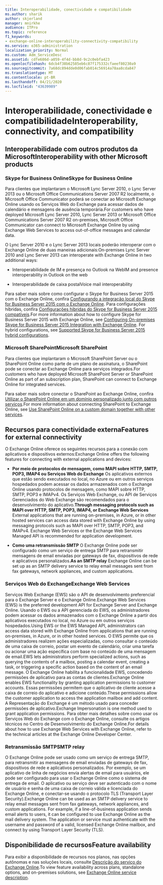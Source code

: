 ```yaml
---
title: Interoperabilidade, conectividade e compatibilidade
ms.author: sharik
author: skjerland
manager: mnirkhe
audience: ITPro
ms.topic: reference
f1_keywords:
- exchange-online-interoperability-connectivity-compatibility
ms.service: o365-administration
localization_priority: Normal
ms.custom: Adm_ServiceDesc
ms.assetid: cdfe686d-a059-4f4d-bb8d-9c2c0ebfa423
ms.openlocfilehash: 6dcb4f38b62585eb6c87f175332cfaeef80230a9
ms.sourcegitcommit: 7a68dc894dde0d06fab014c56914a78aa8cda847
ms.translationtype: MT
ms.contentlocale: pt-BR
ms.lasthandoff: 04/21/2020
ms.locfileid: "43639989"
---
```

# <a name="interoperability-connectivity-and-compatibility"></a><span data-ttu-id="82ae1-102">Interoperabilidade, conectividade e compatibilidade</span><span class="sxs-lookup"><span data-stu-id="82ae1-102">Interoperability, connectivity, and compatibility</span></span>

## <a name="interoperability-with-other-microsoft-products"></a><span data-ttu-id="82ae1-103">Interoperabilidade com outros produtos da Microsoft</span><span class="sxs-lookup"><span data-stu-id="82ae1-103">Interoperability with other Microsoft products</span></span>

### <a name="skype-for-business-online"></a><span data-ttu-id="82ae1-104">Skype for Business Online</span><span class="sxs-lookup"><span data-stu-id="82ae1-104">Skype for Business Online</span></span>

<span data-ttu-id="82ae1-105">Para clientes que implantaram o Microsoft Lync Server 2010, o Lync Server 2013 ou o Microsoft Office Communications Server 2007 R2 localmente, o Microsoft Office Communicator poderá se conectar ao Microsoft Exchange Online usando os Serviços Web do Exchange para acessar dados de calendário e mensagens de ausência temporária.</span><span class="sxs-lookup"><span data-stu-id="82ae1-105">For customers who have deployed Microsoft Lync Server 2010, Lync Server 2013 or Microsoft Office Communications Server 2007 R2 on-premises, Microsoft Office Communicator can connect to Microsoft Exchange Online by using Exchange Web Services to access out-of-office messages and calendar data.</span></span>
  
<span data-ttu-id="82ae1-106">O Lync Server 2010 e o Lync Server 2013 locais poderão interoperar com o Exchange Online de duas maneiras adicionais:</span><span class="sxs-lookup"><span data-stu-id="82ae1-106">On-premises Lync Server 2010 and Lync Server 2013 can interoperate with Exchange Online in two additional ways:</span></span>
  
- <span data-ttu-id="82ae1-107">Interoperabilidade de IM e presença no Outlook na Web</span><span class="sxs-lookup"><span data-stu-id="82ae1-107">IM and presence interoperability in Outlook on the web</span></span>
    
- <span data-ttu-id="82ae1-108">Interoperabilidade de caixa postal</span><span class="sxs-lookup"><span data-stu-id="82ae1-108">Voice mail interoperability</span></span>
    
<span data-ttu-id="82ae1-p101">Para saber mais sobre como configurar o Skype for Business Server 2015 com o Exchange Online, confira [Configurando a integração local do Skype for Business Server 2015 com o Exchange Online](https://go.microsoft.com/fwlink/p/?LinkId=271804). Para configurações híbridas, confira [Configurações híbridas do Skype for Business Server 2015 compatíveis](https://go.microsoft.com/fwlink/?LinkID=513084).</span><span class="sxs-lookup"><span data-stu-id="82ae1-p101">For more information about how to configure Skype for Business Server 2015 with Exchange Online, see [Configuring On-premises Skype for Business Server 2015 Integration with Exchange Online](https://go.microsoft.com/fwlink/p/?LinkId=271804). For hybrid configurations, see [Supported Skype for Business Server 2015 hybrid configurations](https://go.microsoft.com/fwlink/?LinkID=513084).</span></span>
  
### <a name="microsoft-sharepoint"></a><span data-ttu-id="82ae1-111">Microsoft SharePoint</span><span class="sxs-lookup"><span data-stu-id="82ae1-111">Microsoft SharePoint</span></span>

<span data-ttu-id="82ae1-112">Para clientes que implantaram o Microsoft SharePoint Server ou o SharePoint Online como parte de um plano de assinatura, o SharePoint pode se conectar ao Exchange Online para serviços integrados.</span><span class="sxs-lookup"><span data-stu-id="82ae1-112">For customers who have deployed Microsoft SharePoint Server or SharePoint Online as part of an subscription plan, SharePoint can connect to Exchange Online for integrated services.</span></span>
  
<span data-ttu-id="82ae1-113">Para saber mais sobre conectar o SharePoint ao Exchange Online, confira [Utilizar o SharePoint Online em um domínio personalizado junto com outros serviços](https://go.microsoft.com/fwlink/?LinkId=271805).</span><span class="sxs-lookup"><span data-stu-id="82ae1-113">For more information about connecting SharePoint to Exchange Online, see [Use SharePoint Online on a custom domain together with other services](https://go.microsoft.com/fwlink/?LinkId=271805).</span></span>
  
## <a name="features-for-external-connectivity"></a><span data-ttu-id="82ae1-114">Recursos para conectividade externa</span><span class="sxs-lookup"><span data-stu-id="82ae1-114">Features for external connectivity</span></span>

<span data-ttu-id="82ae1-115">O Exchange Online oferece os seguintes recursos para a conexão com aplicativos e dispositivos externos:</span><span class="sxs-lookup"><span data-stu-id="82ae1-115">Exchange Online offers the following features for connecting with external applications and devices:</span></span>
  
- <span data-ttu-id="82ae1-p102">**Por meio de protocolos de mensagem, como MAPI sobre HTTP, SMTP, POP3, IMAP4 ou Serviços Web do Exchange** Os aplicativos externos que estão sendo executados no local, no Azure ou em outros serviços hospedados podem acessar os dados armazenados com o Exchange Online usando protocolos de mensagem, como MAPI sobre HTTP, SMTP, POP3 e IMAPv4. Os Serviços Web Exchange, ou API de Serviços Gerenciados do Web Exchange são recomendados para o desenvolvimento do aplicativo.</span><span class="sxs-lookup"><span data-stu-id="82ae1-p102">**Through messaging protocols such as MAPI over HTTP, SMTP, POP3, IMAP4, or Exchange Web Services** External applications that are running on-premises, in Azure, or in other hosted services can access data stored with Exchange Online by using messaging protocols such as MAPI over HTTP, SMTP, POP3, and IMAPv4. Exchange Web Services or the Exchange Web Services Managed API is recommended for application development.</span></span> 
    
- <span data-ttu-id="82ae1-118">**Como uma retransmissão SMTP** O Exchange Online pode ser configurado como um serviço de entrega SMTP para retransmitir mensagens de email enviadas por gateways de fax, dispositivos de rede e aplicativos personalizados.</span><span class="sxs-lookup"><span data-stu-id="82ae1-118">**As an SMTP relay** Exchange Online can be set up as an SMTP delivery service to relay email messages sent from fax gateways, network appliances, and custom applications.</span></span> 
    
### <a name="exchange-web-services"></a><span data-ttu-id="82ae1-119">Serviços Web do Exchange</span><span class="sxs-lookup"><span data-stu-id="82ae1-119">Exchange Web Services</span></span>

<span data-ttu-id="82ae1-120">Serviços Web Exchange (EWS) são o API de desenvolvimento preferencial para o Exchange Server e o Exchange Online.</span><span class="sxs-lookup"><span data-stu-id="82ae1-120">Exchange Web Services (EWS) is the preferred development API for Exchange Server and Exchange Online.</span></span> <span data-ttu-id="82ae1-121">Usando o EWS ou a API gerenciada do EWS, os administradores podem acessar os dados armazenados com o Exchange Online a partir dos aplicativos executados no local, no Azure ou em outros serviços hospedados.</span><span class="sxs-lookup"><span data-stu-id="82ae1-121">Using EWS or the EWS Managed API, administrators can access data stored with Exchange Online from applications that are running on-premises, in Azure, or in other hosted services.</span></span> <span data-ttu-id="82ae1-122">O EWS permite que os administradores realizem ações especializadas, como consultar o conteúdo de uma caixa de correio, postar um evento de calendário, criar uma tarefa ou acionar uma ação específica com base no conteúdo de uma mensagem de email.</span><span class="sxs-lookup"><span data-stu-id="82ae1-122">EWS lets administrators perform specialized actions, such as querying the contents of a mailbox, posting a calendar event, creating a task, or triggering a specific action based on the content of an email message.</span></span> <span data-ttu-id="82ae1-123">O Exchange Online habilita a funcionalidade EWS, concedendo permissões de aplicativo para as contas de clientes.</span><span class="sxs-lookup"><span data-stu-id="82ae1-123">Exchange Online enables EWS functionality by granting application permissions to customer accounts.</span></span> <span data-ttu-id="82ae1-124">Essas permissões permitem que o aplicativo de cliente acesse a caixa de correio do aplicativo e adicione conteúdo.</span><span class="sxs-lookup"><span data-stu-id="82ae1-124">These permissions allow the customer application to access the application mailbox and add content.</span></span> <span data-ttu-id="82ae1-125">A Representação do Exchange é um método usado para conceder permissões de aplicativo.</span><span class="sxs-lookup"><span data-stu-id="82ae1-125">Exchange Impersonation is one method used to grant application permissions.</span></span> <span data-ttu-id="82ae1-126">Para obter mais detalhes sobre como usar os Serviços Web do Exchange com o Exchange Online, consulte os artigos técnicos no Centro de Desenvolvimento do Exchange Online.</span><span class="sxs-lookup"><span data-stu-id="82ae1-126">For details about how to use Exchange Web Services with Exchange Online, refer to the technical articles at the Exchange Online Developer Center.</span></span>
  
### <a name="smtp-relay"></a><span data-ttu-id="82ae1-127">Retransmissão SMTP</span><span class="sxs-lookup"><span data-stu-id="82ae1-127">SMTP relay</span></span>

<span data-ttu-id="82ae1-p104">O Exchange Online pode ser usado como um serviço de entrega SMTP, para retransmitir as mensagens de email enviadas de gateways de fax, dispositivos de rede e aplicativos personalizados. Por exemplo, se um aplicativo de linha de negócios envia alertas de email para usuários, ele pode ser configurado para usar o Exchange Online como o sistema de entrega de email. O aplicativo ou serviço deve ser autenticado com o nome de usuário e senha de uma caixa de correio válida e licenciada do Exchange Online, e conectar-se usando o protocolo TLS (Transport Layer Security).</span><span class="sxs-lookup"><span data-stu-id="82ae1-p104">Exchange Online can be used as an SMTP delivery service to relay email messages sent from fax gateways, network appliances, and custom applications. For example, if a line-of-business application sends email alerts to users, it can be configured to use Exchange Online as the mail delivery system. The application or service must authenticate with the username and password of a valid, licensed Exchange Online mailbox, and connect by using Transport Layer Security (TLS).</span></span>
  
## <a name="feature-availability"></a><span data-ttu-id="82ae1-131">Disponibilidade de recursos</span><span class="sxs-lookup"><span data-stu-id="82ae1-131">Feature availability</span></span>

<span data-ttu-id="82ae1-132">Para exibir a disponibilidade de recursos nos planos, nas opções autônomas e nas soluções locais, consulte [Descrição do serviço do Exchange Online](exchange-online-service-description.md).</span><span class="sxs-lookup"><span data-stu-id="82ae1-132">To view feature availability across plans, standalone options, and on-premises solutions, see [Exchange Online service description](exchange-online-service-description.md).</span></span>
  

